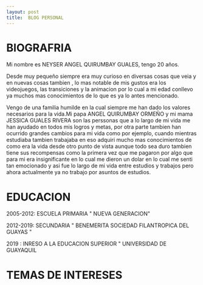 ```yaml
---
layout: post
title:  BLOG PERSONAL
---
```

# BIOGRAFRIA 
Mi nombre es  NEYSER ANGEL QUIRUMBAY GUALES, tengo 20 años.

Desde muy pequeño siempre era muy curioso en diversas cosas que veia y en nuevas cosas tambien , lo mas notable de mis gustos era los videojuegos, las transiciones y la animacion 
por lo cual a mi edad conllevo ya muchos mas conocimientos de lo que es ya lo antes mencionado.

Vengo de una familia humilde  en la cual siempre me han dado los valores necesarios para la vida.Mi papa ANGEL QUIRUMBAY ORMEÑO y mi mama JESSICA GUALES RIVERA son las perssonas que a lo largo de mi vida me han ayudado en todos mis logros y metas, por otra parte tambien  han ocurrido grandes cambios para mi vida  como por ejemplo, cuando mientras estudiaba tambien trabajaba en eso adquiri mucho mas conocimientos de como era la vida desde otro punto de vista aunque todo sea duro tambien tiene sus recompensas como la primera vez que me pagaron por algo que para mi era insignificante en lo cual me dieron un dolar en lo cual me senti tan emocionado y asi fue lo largo de mi vida entre estudios y trabajos pero ahora actualmente ya no trabajo por asuntos de estudios.



# EDUCACION

2005-2012: ESCUELA PRIMARIA " NUEVA GENERACION"

2012-2019: SECUNDARIA  " BENEMERITA SOCIEDAD FILANTROPICA DEL GUAYAS "

2019 : INRESO A LA EDUCACION SUPERIOR " UNIVERSIDAD DE GUAYAQUIL


# TEMAS DE INTERESES



